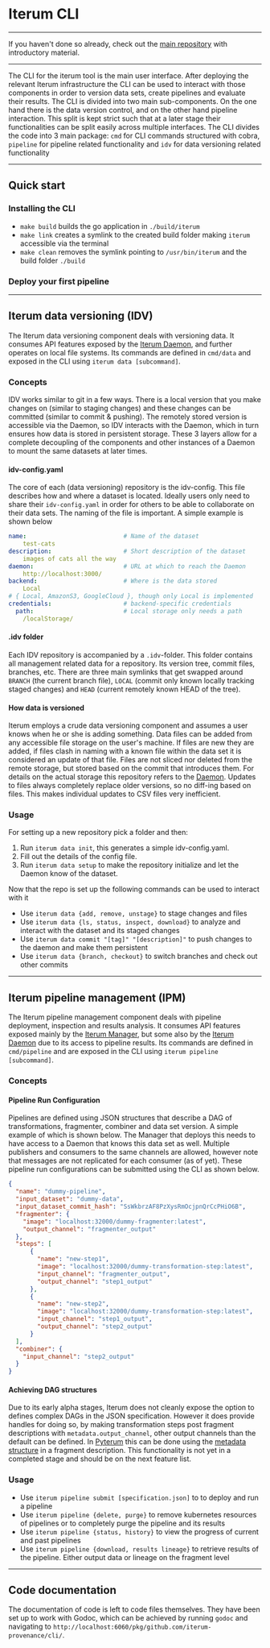 # Iterum CLI

---

If you haven't done so already, check out the [main repository](https://github.com/iterum-provenance/iterum) with introductory material.

---

The CLI for the iterum tool is the main user interface. After deploying the relevant Iterum infrastructure the CLI can be used to interact with those components in order to version data sets, create pipelines and evaluate their results. The CLI is divided into two main sub-components. On the one hand there is the data version control, and on the other hand pipeline interaction. This split is kept strict such that at a later stage their functionalities can be split easily across multiple interfaces. The CLI divides the code into 3 main package: `cmd` for CLI commands structured with cobra, `pipeline` for pipeline related functionality and `idv` for data versioning related functionality

---

## Quick start

### Installing the CLI
* `make build` builds the go application in `./build/iterum`
* `make link` creates a symlink to the created build folder making `iterum` accessible via the terminal
* `make clean` removes the symlink pointing to `/usr/bin/iterum` and the build folder `./build`

### Deploy your first pipeline

---

## Iterum data versioning (IDV)
The Iterum data versioning component deals with versioning data. It consumes API features exposed by the [Iterum Daemon](https://github.com/iterum-provenance/daemon), and further operates on local file systems. Its commands are defined in `cmd/data` and exposed in the CLI using `iterum data [subcommand]`. 

### Concepts
IDV works similar to git in a few ways. There is a local version that you make changes on (similar to staging changes) and these changes can be committed (similar to commit & pushing). The remotely stored version is accessible via the Daemon, so IDV interacts with the Daemon, which in turn ensures how data is stored in persistent storage. These 3 layers allow for a complete decoupling of the components and other instances of a Daemon to mount the same datasets at later times. 

#### idv-config.yaml
The core of each (data versioning) repository is the idv-config. This file describes how and where a dataset is located. Ideally users only need to share their `idv-config.yaml` in order for others to be able to collaborate on their data sets. The naming of the file is important. A simple example is shown below
```yaml
name:                           # Name of the dataset
    test-cats
description:                    # Short description of the dataset
    images of cats all the way
daemon:                         # URL at which to reach the Daemon
    http://localhost:3000/
backend:                        # Where is the data stored
    Local                       
# { Local, AmazonS3, GoogleCloud }, though only Local is implemented
credentials:                    # backend-specific credentials
  path:                         # Local storage only needs a path
    /localStorage/             
```
#### .idv folder
Each IDV repository is accompanied by a `.idv`-folder. This folder contains all management related data for a repository. Its version tree, commit files, branches, etc. There are three main symlinks that get swapped around `BRANCH` (the current branch file), `LOCAL` (commit only known locally tracking staged changes) and `HEAD` (current remotely known HEAD of the tree).

#### How data is versioned
Iterum employs a crude data versioning component and assumes a user knows when he or she is adding something. Data files can be added from any accessible file storage on the user's machine. If files are new they are added, if files clash in naming with a known file within the data set it is considered an update of that file. Files are not sliced nor deleted from the remote storage, but stored based on the commit that introduces them. For details on the actual storage this repository refers to the [Daemon](https://github.com/iterum-provenance/daemon). Updates to files always completely replace older versions, so no diff-ing based on files. This makes individual updates to CSV files very inefficient.

### Usage
For setting up a new repository pick a folder and then:
1. Run `iterum data init`, this generates a simple idv-config.yaml.
2. Fill out the details of the config file.
3. Run `iterum data setup` to make the repository initialize and let the Daemon know of the dataset.

Now that the repo is set up the following commands can be used to interact with it
* Use `iterum data {add, remove, unstage}` to stage changes and files
* Use `iterum data {ls, status, inspect, download}` to analyze and interact with the dataset and its staged changes
* Use `iterum data commit "[tag]" "[description]"` to push changes to the daemon and make them persistent
* Use `iterum data {branch, checkout}` to switch branches and check out other commits 

---

## Iterum pipeline management (IPM)
The Iterum pipeline management component deals with pipeline deployment, inspection and results analysis. It consumes API features exposed mainly by the [Iterum Manager](https://github.com/iterum-provenance/manager), but some also by the [Iterum Daemon](https://github.com/iterum-provenance/daemon) due to its access to pipeline results. Its commands are defined in `cmd/pipeline` and are exposed in the CLI using `iterum pipeline [subcommand]`. 

### Concepts

#### Pipeline Run Configuration
Pipelines are defined using JSON structures that describe a DAG of transformations, fragmenter, combiner and data set version.
A simple example of which is shown below. The Manager that deploys this needs to have access to a Daemon that knows this data set as well.
Multiple publishers and consumers to the same channels are allowed, however note that messages are not replicated for each consumer (as of yet).
These pipeline run configurations can be submitted using the CLI as shown below. 
```json
{
  "name": "dummy-pipeline",
  "input_dataset": "dummy-data",
  "input_dataset_commit_hash": "SsWkbrzAF8PzXysRmOcjpnQrCcPHiO6B",
  "fragmenter": {
    "image": "localhost:32000/dummy-fragmenter:latest",
    "output_channel": "fragmenter_output"
  },
  "steps": [
      {
        "name": "new-step1", 
        "image": "localhost:32000/dummy-transformation-step:latest", 
        "input_channel": "fragmenter_output", 
        "output_channel": "step1_output"
      },
      {
        "name": "new-step2", 
        "image": "localhost:32000/dummy-transformation-step:latest", 
        "input_channel": "step1_output", 
        "output_channel": "step2_output"
      }
  ],
  "combiner": {
    "input_channel": "step2_output"
  }
}

```

#### Achieving DAG structures
Due to its early alpha stages, Iterum does not cleanly expose the option to defines complex DAGs in the JSON specification. However it does provide handles for doing so, by making transformation steps post fragment descriptions with `metadata.output_channel`, other output channels than the default can be defined. In [Pyterum](https://github.com/iterum-provenance/pyterum) this can be done using the [metadata structure](https://github.com/iterum-provenance/pyterum/blob/master/pyterum/metadata.py) in a fragment description. This functionality is not yet in a completed stage and should be on the next feature list.

### Usage
* Use `iterum pipeline submit [specification.json]` to to deploy and run a pipeline
* Use `iterum pipeline {delete, purge}` to remove kubernetes resources of pipelines or to completely purge the pipeline and its results
* Use `iterum pipeline {status, history}` to view the progress of current and past pipelines
* Use `iterum pipeline {download, results lineage}` to retrieve results of the pipeline. Either output data or lineage on the fragment level 

---

## Code documentation
The documentation of code is left to code files themselves. They have been set up to work with Godoc, which can be achieved by running `godoc` and navigating to `http://localhost:6060/pkg/github.com/iterum-provenance/cli/`.
